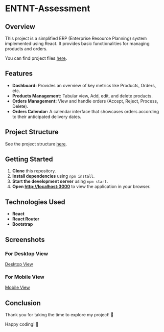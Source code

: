 # ENTNT-Assessment

## Overview

This project is a simplified ERP (Enterprise Resource Planning) system implemented using React. It provides basic functionalities for managing products and orders.

You can find project files [here](https://github.com/ganeshreddyt/ENTNT-Assessment/blob/main/Components).

## Features

- **Dashboard:** Provides an overview of key metrics like Products, Orders, etc.
- **Products Management:** Tabular view, Add, edit, and delete products.
- **Orders Management:** View and handle orders (Accept, Reject, Process, Delete).
- **Orders Calendar:** A calendar interface that showcases orders according to their anticipated delivery dates.

## Project Structure

See the project structure [here](https://github.com/ganeshreddyt/ENTNT-Assessment/blob/main/Project%20Structure.png).

## Getting Started

1. **Clone** this repository.
2. **Install dependencies** using `npm install`.
3. **Start the development server** using `npm start`.
4. **Open [http://localhost:3000](http://localhost:3000)** to view the application in your browser.

## Technologies Used

- **React**
- **React Router**
- **Bootstrap**

## Screenshots

### For Desktop View
[Desktop View](https://github.com/ganeshreddyt/ENTNT-Assessment/blob/main/Desktop%20View/demo1.png)

### For Mobile View
[Mobile View](https://github.com/ganeshreddyt/ENTNT-Assessment/blob/main/Mobile%20View/demo6.png)

## Conclusion

Thank you for taking the time to explore my project! 🚀

Happy coding! 🎉
